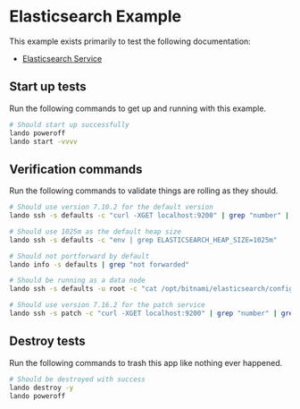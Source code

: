 Elasticsearch Example
=====================

This example exists primarily to test the following documentation:

* [Elasticsearch Service](https://docs.devwithlando.io/tutorials/elasticsearch.html)

Start up tests
--------------

Run the following commands to get up and running
with this example.

```bash
# Should start up successfully
lando poweroff
lando start -vvvv
```

Verification commands
---------------------

Run the following commands to validate things are rolling as they should.

```bash
# Should use version 7.10.2 for the default version
lando ssh -s defaults -c "curl -XGET localhost:9200" | grep "number" | grep "7.10.2"

# Should use 1025m as the default heap size
lando ssh -s defaults -c "env | grep ELASTICSEARCH_HEAP_SIZE=1025m"

# Should not portforward by default
lando info -s defaults | grep "not forwarded"

# Should be running as a data node
lando ssh -s defaults -u root -c "cat /opt/bitnami/elasticsearch/config/elasticsearch.yml" | grep 'data: "true"'

# Should use version 7.16.2 for the patch service
lando ssh -s patch -c "curl -XGET localhost:9200" | grep "number" | grep 7.16.2
```

Destroy tests
-------------

Run the following commands to trash this app like nothing ever happened.

```bash
# Should be destroyed with success
lando destroy -y
lando poweroff
```

